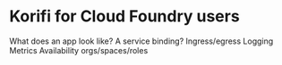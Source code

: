 # Korifi for Cloud Foundry users

What does an app look like?
A service binding?
Ingress/egress
Logging
Metrics
Availability
orgs/spaces/roles



